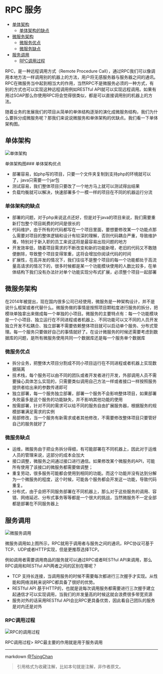 RPC 服务
======
<!-- TOC -->

- [单体架构](#单体架构)
    - [单体架构的缺点](#单体架构的缺点)
- [微服务架构](#微服务架构)
    - [微服务优点](#微服务优点)
    - [微服务缺点](#微服务缺点)
- [服务调用](#服务调用)
    - [RPC调用过程](#rpc调用过程)

<!-- /TOC -->


RPC，是一种远程调用方式（Remote Procedure Call），通过RPC我们可以像调用本地方法一样调用别的机器上的方法，用户将无感服务器与服务器之间的通讯。RPC在微服务当中起到相当大的作用，当然RPC不是微服务必须的一种方式，有别的方式也可以实现这种远程调用例如RESTful API就可以实现远程调用。如果有用过SOAP那么你使用RPC将会觉得很类似，都是可以直接调用别的机器上的方法。

随着业务的发展我们的项目从简单的单体结构逐渐的演化成微服务结构，我们为什么要拆分成微服务呢？那我们来说说微服务和单体架构的优缺点。我们看一下单体架构图。

## 单体架构


![单体架构](https://raw.githubusercontent.com/swoft-cloud/swoft-doc/2.x/zh-CN/rpc-server/../image/rpc-server/1.png)

单体架构图### 单体架构优点

- 部署容易，如php写的项目，只要一个文件夹复制到支持php的环境就可以了，java只需要一个jar包
- 测试容易，我们整体项目只要改了一个地方马上就可以测试得出结果
- 负载均衡就可以解决，快速部署多个一模一样的项目在不同的机器运行分流

### 单体架构的缺点

- 部署的问题，对于php来说这点还好，但是对于java的项目来说，我们需要重新打包整个项目耗费的时间是很长的
- 代码维护，由于所有的代码都写在一个项目里面，要想要修改某一个功能点那么需要对项目的整体逻辑和设计有较深的理解，否则代码耦合严重，导致维护难，特别对于新入职的员工来说这将是最容易出现问题的地方
- 开发效率低，随着项目需求的不断改变和新的功能新增，老旧的代码又不敢随便删除，导致整个项目变得笨重，这将会增加你阅读代码的时间
- 扩展性，在高并发的情况下，我们往往不是整个项目的每一个功能都处于高流量高请求的情况下的，很多时候都是某一个功能模块使用的人数比较多，在单体结构下我们没有办法针对单个功能实现分布式扩展，必须整个项目一起部署

## 微服务架构


在2014年被提出，现在国内很多公司已经使用，微服务是一种架构设计，并不是说什么框架或者代替什么。微服务做的事情是按照项目颗粒度进行服务的拆分，把模块单独拿出来做成每一个单独的小项目。微服务的主要特点有：每一个功能模块是一个小项目、独立运行在不同进程或者机器上、不同功能可以又不同的人员开发独立开发不松耦合、独立部署不需要依赖整体项目就可以启动单个服务、分布式管理。每一个服务只要做好自己的事情就好了。在设计微服务的时候还需要考虑到数据库的问题，是所有微服务使用共同一个数据库还是每一个服务单个数据库

### 微服务优点

- 拆分业务，把整体大项目分割成不同小项目运行在不同进程或者机器上实现数据隔离
- 技术栈，每个服务可以由不同的团队或者开发者进行开发，外部调用人员不需要操心具体怎么实现的，只需要类似调用自己方法一样或者接口一样按照服务提供者给出来的参数传递即可
- 独立部署，每一个服务独立部署，部署一个服务不会影响整体项目，如果部署失败最多是这个服务的功能缺失，并不影响其他功能的使用
- 按需部署，针对不同的需求可以给不同的服务自由扩展服务器，根据服务的规模部署满足需求的实例
- 局部修改，当一个服务有新需求或者其他修改，不需要修改整体项目只要管好自己的服务就好了

### 微服务缺点

- 运维，微服务由于把业务拆分得细，有可能部署在不同机器上，因此对于运维人员的管理来说，这部分的成本会加大
- 接口调整，微服务之间通过接口进行通信。如果修改某个微服务的API，可能所有使用了该接口的微服务都需要做调整；
- 重复劳动，很多服务可能都会使用到相同的功能。而这个功能并没有达到分解为一个微服务的程度，这个时候，可能各个服务都会开发这一功能，导致代码重复。
- 分布式，由于会把不同服务部署在不同机器上，那么对于这些服务的调用、容错、网络延迟、分布式事务等等都是一个很大的挑战，当然微服务不一定全部都是部署在不同服务器上

## 服务调用


![微服务调用](https://raw.githubusercontent.com/swoft-cloud/swoft-doc/2.x/zh-CN/rpc-server/../image/rpc-server/2.png)

微服务调用如上图所示，RPC就用于调用者与服务之间的通讯，RPC协议可基于TCP、UDP或者HTTP实现，但是更推荐选择TCP。

例如调用者需要调用商品的服务就可以通过RPC或者RESTful API来调用，那么RPC调用和RESTful API两者之间的区别在哪呢？

- TCP 支持长连接，当调用服务的时候不需要每次都进行三次握手才实现。从性能和网络消耗来说RPC都具备了很好的优势。
- RESTful API 基于HTTP的，也就是说每次调用服务都需要进行三次握手建立起通信才可以实现调用，当我们的并发量高的时候这就会浪费很多带宽资源
- 服务对外的话采用RESTful API会比RPC更具备优势，因此看自己团队的服务是对内还是对外

### RPC调用过程

![RPC的调用过程](https://raw.githubusercontent.com/swoft-cloud/swoft-doc/2.x/zh-CN/rpc-server/../image/rpc-server/3.png)

RPC调用过程> RPC最主要的作用就是用于服务调用


----

markdown [@TsingChan](http://www.9ong.com/) 

> 引用格式为收藏注解，比如本句就是注解，非作者原文。

